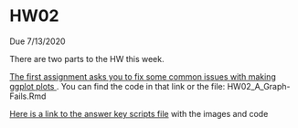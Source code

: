 # HW02
Due 7/13/2020

There are two parts to the HW this week. 

[The first assignment asks you to fix some common issues with making ggplot plots ](HW02_A_Graph-Fails.Rmd). You can find the code in that link or the file: HW02_A_Graph-Fails.Rmd

[Here is a link to the answer key scripts file](HW02_B_Mimic.Rmd) with the images and code 

